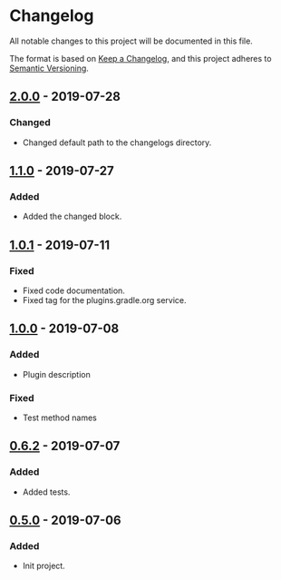 # Changelog

All notable changes to this project will be documented in this file.

The format is based on [Keep a Changelog](https://keepachangelog.com/en/1.0.0/),
and this project adheres to [Semantic Versioning](https://semver.org/spec/v2.0.0.html).

## [2.0.0] - 2019-07-28

### Changed

- Changed default path to the changelogs directory.

## [1.1.0] - 2019-07-27

### Added

- Added the changed block.

## [1.0.1] - 2019-07-11

### Fixed

- Fixed code documentation.
- Fixed tag for the plugins.gradle.org service.

## [1.0.0] - 2019-07-08

### Added

- Plugin description

### Fixed

- Test method names

## [0.6.2] - 2019-07-07

### Added

- Added tests.

## [0.5.0] - 2019-07-06

### Added

- Init project.

[2.0.0]: https://github.com/chmyaf/gradle-plugin-changelog/compare/1.1.0...2.0.0
[1.1.0]: https://github.com/chmyaf/gradle-plugin-changelog/compare/1.0.1...1.1.0
[1.0.1]: https://github.com/chmyaf/gradle-plugin-changelog/compare/1.0.0...1.0.1
[1.0.0]: https://github.com/chmyaf/gradle-plugin-changelog/compare/0.6.2...1.0.0
[0.6.2]: https://github.com/chmyaf/gradle-plugin-changelog/compare/0.5.0...0.6.2
[0.5.0]: https://github.com/chmyaf/gradle-plugin-changelog/releases/tag/0.5.0
